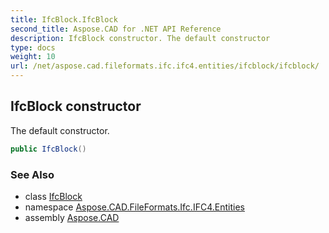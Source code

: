 ```yaml
---
title: IfcBlock.IfcBlock
second_title: Aspose.CAD for .NET API Reference
description: IfcBlock constructor. The default constructor
type: docs
weight: 10
url: /net/aspose.cad.fileformats.ifc.ifc4.entities/ifcblock/ifcblock/
---
```

## IfcBlock constructor

The default constructor.

```csharp
public IfcBlock()
```

### See Also

* class [IfcBlock](../)
* namespace [Aspose.CAD.FileFormats.Ifc.IFC4.Entities](../../ifcblock/)
* assembly [Aspose.CAD](../../../)



